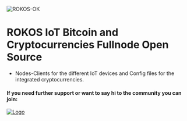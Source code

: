 ![ROKOS-OK](http://i.imgur.com/WHN1JGF.png)

ROKOS IoT Bitcoin and Cryptocurrencies Fullnode Open Source
=========================== 
* Nodes-Clients for the different IoT devices and Config files for the integrated cryptocurrencies.

#### If you need further support or want to say hi to the community you can join:

<a href="https://discord.io/bitcoin">
    <img alt="Logo" src="https://discordapp.com/api/guilds/213747404745211904/widget.png?style=banner2">
  </a>
